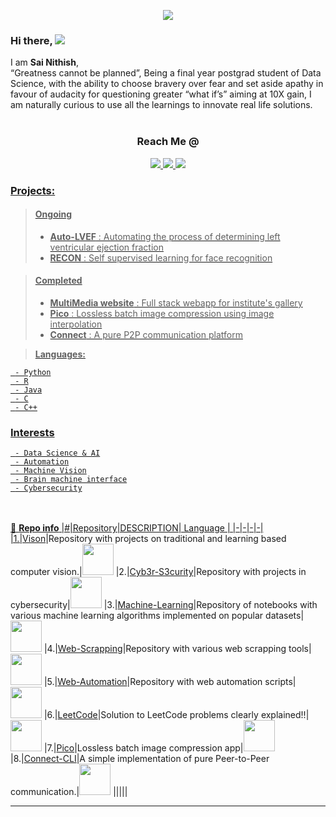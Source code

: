 <p align="center">
     <img src="https://media.licdn.com/dms/image/D5616AQF_dMdeBORBsg/profile-displaybackgroundimage-shrink_350_1400/0/1676622664137?e=1684368000&v=beta&t=BflzGAz5rfmmadBPhM52dI2CGcDSsPDhN3CtqAyg9Mw"
</p>

### Hi there, ![](https://user-images.githubusercontent.com/18350557/176309783-0785949b-9127-417c-8b55-ab5a4333674e.gif) 
I am **Sai Nithish**, <br>
“Greatness cannot be planned”, Being a final year postgrad student of Data Science, with the ability to choose bravery over fear and set aside apathy in favour of audacity for questioning greater “what if’s” aiming at 10X gain, I am naturally curious to use all the learnings to innovate real life solutions.<br><br>

<h3> <p align="center">Reach Me @ </p></h3>

<p align="center">
     <a href="mailto:nitish.lemon@gmail.com">
          <img src="https://img.shields.io/badge/Gmail-D14836?style=for-the-badge&logo=gmail&logoColor=white">
     </a>
     <a href="https://www.linkedin.com/in/sainithish">
          <img src="https://img.shields.io/badge/LinkedIn-0077B5?style=for-the-badge&logo=linkedin&logoColor=white">
     </a>
     <a href="https://twitter.com/sainithishr">
          <img src="https://img.shields.io/badge/Twitter-1DA1F2?style=for-the-badge&logo=twitter&logoColor=white"
     </a>
</p> 

### Projects:
> #### Ongoing
> - **Auto-LVEF** : Automating the process of determining left ventricular ejection fraction
> - **RECON** : Self supervised learning for face recognition    
     
> #### Completed
> - **MultiMedia website** : Full stack webapp for institute's gallery
> - **Pico** : Lossless batch image compression using image interpolation
> - **Connect** : A pure P2P communication platform
     
     
> **Languages:**
> 
     - Python
     - R
     - Java
     - C
     - C++

     
### Interests
> 
     - Data Science & AI
     - Automation
     - Machine Vision
     - Brain machine interface
     - Cybersecurity
   
<br><br>📙 **Repo info**
|#|Repository|DESCRIPTION| Language |
|-|-|-|-|
|1.|[Vison](https://github.com/RSaiNithish/Vision)|Repository with projects on traditional and learning based computer vision.|<img src="https://cdn-icons-png.flaticon.com/512/5968/5968286.png" width="50" height="50">
|2.|[Cyb3r-S3curity](https://github.com/RSaiNithish/cyb3r-s3curity)|Repository with projects in cybersecurity|<img src="https://cdn-icons-png.flaticon.com/512/5968/5968286.png" width="50" height="50">
|3.|[Machine-Learning](https://github.com/RSaiNithish/Machine-Learning)|Repository of notebooks with various machine learning algorithms implemented on popular datasets|<img src="https://cdn-icons-png.flaticon.com/512/5968/5968286.png" width="50" height="50">
|4.|[Web-Scrapping](https://github.com/RSaiNithish/Web-Scrapping)|Repository with various web scrapping tools|<img src="https://cdn-icons-png.flaticon.com/512/5968/5968286.png" width="50" height="50">
|5.|[Web-Automation](https://github.com/RSaiNithish/Web-Automation)|Repository with web automation scripts|<img src="https://cdn-icons-png.flaticon.com/512/5968/5968286.png" width="50" height="50">
|6.|[LeetCode](https://github.com/RSaiNithish/leetcode)|Solution to LeetCode problems clearly explained!!|<img src="https://cdn-icons-png.flaticon.com/512/5968/5968286.png" width="50" height="50">
|7.|[Pico](https://github.com/RSaiNithish/Pico)|Lossless batch image compression app|<img src="https://cdn-icons-png.flaticon.com/512/5968/5968286.png" width="50" height="50">
|8.|[Connect-CLI](https://github.com/RSaiNithish/Connect-CLI)|A simple implementation of pure Peer-to-Peer communication.|<img src="https://cdn-icons-png.flaticon.com/512/5968/5968286.png" width="50" height="50">
|||||






<!--
<br>
[![GitHub Activity](images/userstats.svg)](https://github.com/cicirello/user-statistician)
-->


***



